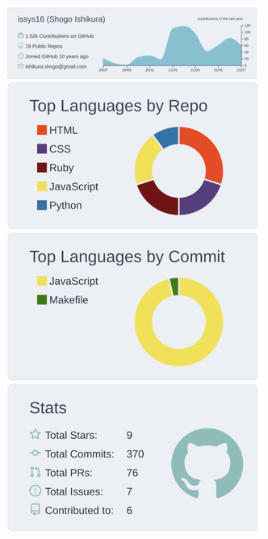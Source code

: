 [![](https://raw.githubusercontent.com/issy-s16/issy-s16/main/profile-summary-card-output/nord_bright/0-profile-details.svg)](https://github.com/trueheart777/github-profile-summary-cards)
[![](https://raw.githubusercontent.com/issy-s16/issy-s16/main/profile-summary-card-output/nord_bright/1-repos-per-language.svg)](https://github.com/trueheart777/github-profile-summary-cards)
[![](https://raw.githubusercontent.com/issy-s16/issy-s16/main/profile-summary-card-output/nord_bright/2-most-commit-language.svg)](https://github.com/trueheart777/github-profile-summary-cards)
[![](https://raw.githubusercontent.com/issy-s16/issy-s16/main/profile-summary-card-output/nord_bright/3-stats.svg)](https://github.com/trueheart777/github-profile-summary-cards)

